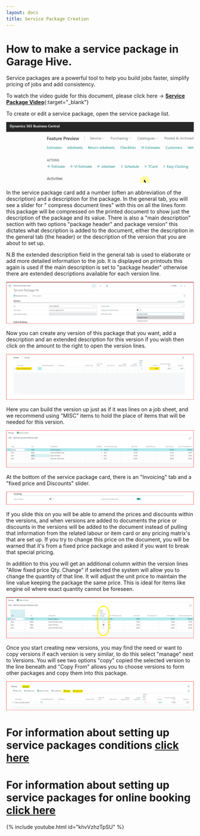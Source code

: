 ```yaml
---
layout: docs
title: Service Package Creation
---
```


# How to make a service package in Garage Hive.
Service packages are a powerful tool to help you build jobs faster, simplify pricing of jobs and add consistency. 

To watch the video guide for this document, please click here -> [**Service Package Video**](http://www.youtube.com/watch?v=J1-KVnbnBLs){:target="_blank"}

To create or edit a service package, open the service package list. 

![](media/create-service-package-gif.gif)

In the service package card add a number (often an abbreviation of the description) and a description for the package. 
In the general tab, you will see a slider for " compress document lines" with this on all the lines form this package will be compressed on the printed document to show just the description of the package and its value.
There is also a "main description" section with two options "package header" and package version" this dictates what description is added to the document, either the description in the general tab (the header) or the description of the version that you are about to set up. 

N.B the extended description field in the general tab is used to elaborate or add more detailed information to the job. It is displayed on printouts this again is used if the main description is set to "package header" otherwise there are extended descriptions available for each version line. 

![](media/service-package-general.png)

Now you can create any version of this package that you want, add a description and an extended description for this version if you wish then click on the amount to the right to open the version lines. 

![](media/service-package-version.png)

Here you can build the version up just as if it was lines on a job sheet, and we recommend using "MISC" items to hold the place of items that will be needed for this version. 

![](media/service-package-version-lines.png)

At the bottom of the service package card, there is an "Invoicing" tab and a "fixed price and Discounts" slider.

![](media/service-package-invoicing.png)

If you slide this on you will be able to amend the prices and discounts within the versions, and when versions are added to documents the price or discounts in the versions will be added to the document instead of pulling that information from the related labour or item card or any pricing matrix's that are set up. If you try to change this price on the document, you will be warned that it's from a fixed price package and asked if you want to break that special pricing. 

In addition to this you will get an additional column within the version lines "Allow fixed price Qty. Change" if selected the system will allow you to change the quantity of that line. It will adjust the unit price to maintain the line value keeping the package the same price. This is ideal for items like engine oil where exact quantity cannot be foreseen.

![](media/service-package-version-lines-fixed.png)

Once you start creating new versions, you may find the need or want to copy versions if each version is very similar, to do this select "manage" next to Versions. You will see two options "copy" copied the selected version to the line beneath and "Copy From" allows you to choose versions to form other packages and copy them into this package.

![](media/service-package-manage.png)

# For information about setting up service packages conditions [click here](/docs/service-package-conditions.html)

# For information about setting up service packages for online booking [click here](/docs/garagehive-onlinebooking-service-packages.html)

{% include youtube.html id="khvVzhzTpSU" %}